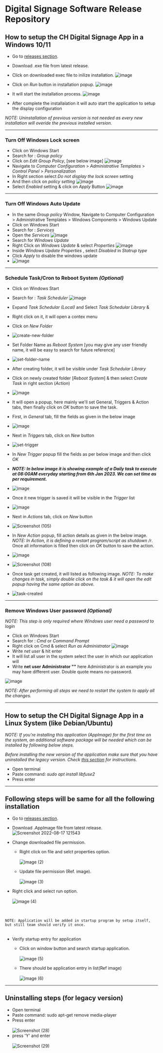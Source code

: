 # Digital Signage Software Release Repository

## How to setup the CH Digital Signage App in a Windows 10/11

- Go to [releases section](https://github.com/Community-Hub/ch-dss-releases/releases).
- Download .exe file from latest release.
- Click on downloaded exec file to inilize installation.
![image](https://user-images.githubusercontent.com/18675507/211371139-aa81fbd1-4991-4a1a-9da3-8a97e4982e33.png)
- Click on *Run* button in installation popup.
![image](https://user-images.githubusercontent.com/18675507/211382740-3d73b13f-0b3e-41b1-a5fb-ef286cb44680.png)

- It will start the installation process.
![image](https://user-images.githubusercontent.com/18675507/211383021-8a1f074a-e97a-496b-b7f0-03365c71e0e3.png)

- After complete the installalation it will auto start the application to setup the display configuration

*NOTE: Uninstallation of previous version is not needed as every new installation will overide the previous installed version.*

---
### Turn Off Windows Lock screen

  - Click on Windows Start
  - Search for : *Group policy*
  - Click on *Edit Group Policy*, [see below image]
![image](https://user-images.githubusercontent.com/18675507/211323253-7889d831-40e2-4c4f-9b04-dec953d0074f.png)
  - Navigate to *Computer Configuration* > *Administrative Templates* > *Control Panel* > *Personalization*
  - In Right section select *Do not display the lock screen* setting
  - And then click on *policy setting*
![image](https://user-images.githubusercontent.com/18675507/211336156-717a8b3f-c358-4523-8350-b2e45a76acda.png)
  - Select *Enabled* setting & click on *Apply* Button
![image](https://user-images.githubusercontent.com/18675507/211340338-03708e4e-d3ed-4782-a5c3-336341000f85.png)


---
### Turn Off Windows Auto Update
  - In the same *Group policy* Window, Navigate to Computer Configuration > Administrative Templates > Windows Components > Windows Update
  - Click on Windows Start
  - Search for : *Services*
  - Open the *Services*
![image](https://user-images.githubusercontent.com/18675507/211358532-d1e7feb2-f549-4cf0-ae84-39e62b918aec.png)
  - Search for *Windows Update*
  - Right Click on *Windows Update* & select *Properties*
![image](https://user-images.githubusercontent.com/18675507/211343602-f135b38c-38b3-49a6-a8c6-5c059a5b180b.png)
  - Inside *Windows Update Properties* , select *Disabled* in *Statrup type*
  - Click *Apply* to disable the windows update
  - ![image](https://user-images.githubusercontent.com/18675507/211359510-514a9719-f65d-46ee-ab37-5b188fe2e43c.png)

---
### Schedule Task/Cron to Reboot System *(Optional)*
  - Click on Windows Start
  - Search for : *Task Scheduler*
![image](https://user-images.githubusercontent.com/18675507/211564172-6efd5ca9-3911-4b84-8c6e-31b40ea537e0.png)
  - Expand *Task Schedular (Local)* and Select *Task Schedular Library* &
  - Right click on it, it will open a contex menu
  - Click on *New Folder*
  - ![create-new-folder](https://user-images.githubusercontent.com/18675507/211566677-149e9fc4-e65d-4669-96c0-67581337b7cd.png)
  - Set Folder Name as *Reboot System* [you may give any user friendly name, it will be easy to search for future reference]
  - ![set-folder-name](https://user-images.githubusercontent.com/18675507/211593398-3c4cda4a-d314-4785-b7da-4649a9f007e4.png)
  - After creating folder, it will be visible under *Task Schedular Library*
  - Click on newly created folder [*Reboot System*] & then select *Create Task* in right section (*Action*)
  - ![image](https://user-images.githubusercontent.com/18675507/211597653-a18d3144-153b-4ae9-8490-c7c87a057734.png)
  - It will open a popup, here mainly we'll set General, Triggers & Action tabs, then finally click on *OK* button to save the task.
  - First, in *General* tab, fill the fields as given in the below image
  - ![image](https://user-images.githubusercontent.com/18675507/211607249-4b9bc7ef-70ae-4e7b-8750-abf0607659ac.png) 

  - Next in *Triggers* tab, click on *New* button
  - ![set-trigger](https://user-images.githubusercontent.com/18675507/211616998-1f982a8d-12aa-46b3-9844-fe914356f798.png)
  - In *New Trigger* popup fill the fields as per below image and then click *OK*
  - ***NOTE: In below image it is showing example of a Daily task to execute at 08:00AM everyday starting from 6th Jan 2023. We can set time as per requirement.***
  - ![image](https://user-images.githubusercontent.com/18675507/211625742-12a1cbd9-4f06-4058-b612-430cacd58095.png)
  - Once it new trigger is saved it will be visible in the *Trigger* list 
  - ![image](https://user-images.githubusercontent.com/18675507/211619445-d92eb4a1-76f7-4521-8b7e-5cd9f8b6f830.png)
  - Next in *Actions* tab, click on *New* button
  - ![Screenshot (105)](https://user-images.githubusercontent.com/18675507/211626900-3d81e747-4624-424c-9f55-0dd06e881291.png)
  - In *New Action* popup, fill action details as given in the below image. *NOTE: In Action, it is defining a restart program/script as shutdown /r*. Once all information is filled then click on *OK* button to save the action.
  - ![image](https://user-images.githubusercontent.com/18675507/211626281-521c46fb-e458-49d6-885d-dddc695a78d0.png)
  - ![Screenshot (108)](https://user-images.githubusercontent.com/18675507/211626409-d1a5ef32-aed4-453e-aa7f-5c4064cda86e.png)
  - Once task get created, it will listed as following image. *NOTE: To make changes in task, simply double click on the task & it will open the edit popup having the same option as above.*
  - ![task-created](https://user-images.githubusercontent.com/18675507/211626477-9788c30a-24b1-4ce4-9a1d-922314ae6575.png)
---
### Remove Windows User password *(Optional)*
*NOTE: This step is only required where Windows user need a password to login*
  - Click on Windows Start
  - Search for : *Cmd* or *Command Prompt*
  - Right click on Cmd & select *Run as Administrator*
![image](https://user-images.githubusercontent.com/18675507/211362937-fa9ea69f-3b55-4e59-b91d-bbffce85a28b.png)
  - Write *net user* & hit enter
  - It will list all user in the system select the user in which our application will
  - Write **net user Administrator ""** here Administrator is an example you may have different user. Double quote means no-password.

![image](https://user-images.githubusercontent.com/18675507/211365727-08f13f2f-d35d-408a-bb89-b524b9b96f4f.png)

*NOTE: After performing all steps we need to restart the system to apply all the changes.*

---

## How to setup the CH Digital Signage App in a Linux System (like Debian/Ubuntu)

*NOTE: If you're installing this application (AppImage) for the first time on the system, an additional software package will be needed which can be installed by following below steps.*

*Before installing the new version of the application make sure that you have uninstalled the legacy version. Check [this section](https://github.com/Community-Hub/ch-dss-releases#uninstalling-steps-for-legacy-version) for instructions.*

  - Open terminal
  - Paste command: *sudo apt install libfuse2*
  - Press enter

---
Following steps will be same for all the following installation
---

- Go to [releases section](https://github.com/Community-Hub/ch-dss-releases/releases).
- Download .AppImage file from latest release.
![Screenshot 2022-08-17 121543](https://user-images.githubusercontent.com/101592178/185068720-5237c3c7-0992-4874-a711-641417aa04d8.png)

- Change downloaded file permission.
  - Right click on file and selct properties option. <br/><br/>
![image (2)](https://user-images.githubusercontent.com/101592178/185065315-4958de62-8bb4-4b2d-a441-a28ac3a2fc9e.png)

  - Update file permission (Ref. image). <br/><br/>
![image (3)](https://user-images.githubusercontent.com/101592178/185065441-a184c595-b28a-4867-b797-0e0d05e3c09b.png)

- Right click and select run option. <br/><br/>
![image (4)](https://user-images.githubusercontent.com/101592178/185065650-015ee8fb-beb1-44be-b843-f1c9be30ca12.png)

<br/><br/>
`NOTE: Application will be added in startup program by setup itself, but still team should verify it once.`
<br/><br/>
- Verify startup entry for application
  - Click on window button and search startup application. <br/><br/>
![image (5)](https://user-images.githubusercontent.com/101592178/185066190-b7c5a483-1c1f-421f-a704-096626ccfd8f.png)

  - There should be application entry in list(Ref image) <br/><br/>
![image (6)](https://user-images.githubusercontent.com/101592178/185066546-13ae9357-1af4-4bb5-a310-5f004a20cb69.png)


---
Uninstalling steps (for legacy version)
---
  - Open terminal
  - Paste command: sudo apt-get remove media-player
  - Press enter <br/><br/>
![Screenshot (28)](https://user-images.githubusercontent.com/101592178/188141778-9ff89e77-e5d9-4b50-acf0-4a7b39d8b4b9.png)
  - press 'Y' and enter <br/><br/>
![Screenshot (29)](https://user-images.githubusercontent.com/101592178/188141923-5e5173c0-d073-4822-85dc-186f0e827d99.png)



